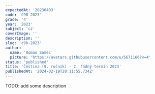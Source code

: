 ```yaml
---
expectedAt: '20230403'
code: 'C9B-2023'
grade: '4'
year: '2023'
subject: 'cz'
coverImage: ''
description: ''
slug: 'c9b-2023'
author:
  name: 'Roman Samec'
  picture: 'https://avatars.githubusercontent.com/u/5671166?v=4'
status: 'published'
title: 'Čeština (9. ročník) - 2. řádný termín 2023'
publishedAt: '2024-02-19T20:11:55.734Z'
---
```


TODO: add some description
